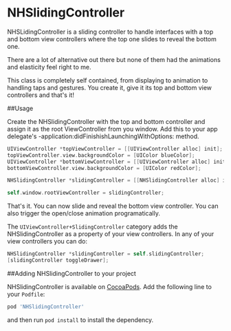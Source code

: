 NHSlidingController
===================

NHSLidingController is a sliding controller to handle interfaces with a top and bottom view controllers where the top one slides to reveal the bottom one.

There are a lot of alternative out there but none of them had the animations and elasticity feel right to me.

This class is completely self contained, from displaying to animation to handling taps and gestures. You create it, give it its top and bottom view controllers and that's it!

##Usage

Create the NHSlidingController with the top and bottom controller and assign it as the root ViewController from you window. Add this to your app delegate's -application:didFinishishLaunchingWithOptions: method.

``` objective-c
UIViewController *topViewController = [[UIViewController alloc] init]; // Your Top ViewController
topViewController.view.backgroundColor = [UIColor blueColor];
UIViewController *bottomViewController = [[UIViewController alloc] init]; //Your Bottom ViewController
bottomViewController.view.backgroundColor = [UIColor redColor];

NHSlidingController *slidingController = [[NHSlidingController alloc] initWithTopViewController:topViewController bottomViewController:bottomViewController];

self.window.rootViewController = slidingController;
```

That's it. You can now slide and reveal the bottom view controller.
You can also trigger the open/close animation programatically.

The `UIViewController+SlidingController` category adds the NHSlidingController as a property of your view controllers. In any of your view controllers you can do:

``` objective-c
NHSlidingController *slidingController = self.slidingController;
[slidingController toggleDrawer];
```

##Adding NHSlidingController to your project

NHSlidingController is available on [CocoaPods](http://cocoapods.org). Add the following line to your `Podfile`:

``` ruby
pod 'NHSlidingController'
```
and then run `pod install` to install the dependency.

